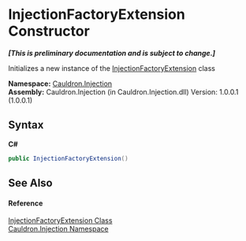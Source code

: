 # InjectionFactoryExtension Constructor 
 _**\[This is preliminary documentation and is subject to change.\]**_

Initializes a new instance of the <a href="T_Cauldron_Injection_InjectionFactoryExtension">InjectionFactoryExtension</a> class

**Namespace:**&nbsp;<a href="N_Cauldron_Injection">Cauldron.Injection</a><br />**Assembly:**&nbsp;Cauldron.Injection (in Cauldron.Injection.dll) Version: 1.0.0.1 (1.0.0.1)

## Syntax

**C#**<br />
``` C#
public InjectionFactoryExtension()
```


## See Also


#### Reference
<a href="T_Cauldron_Injection_InjectionFactoryExtension">InjectionFactoryExtension Class</a><br /><a href="N_Cauldron_Injection">Cauldron.Injection Namespace</a><br />